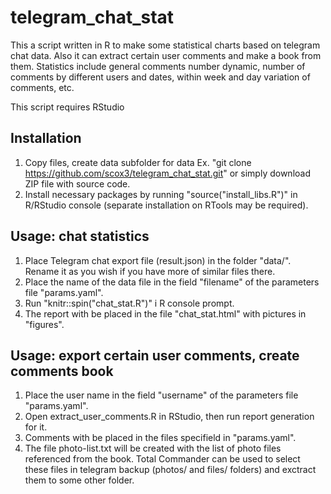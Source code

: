 # telegram_chat_stat
This a script written in R to make some statistical charts based on telegram chat data. 
Also it can extract certain user comments and make a book from them.
Statistics include general comments number dynamic, number of comments by different users and dates, within week and day variation of comments, etc. 

This script requires RStudio 


## Installation
1. Copy files, create data subfolder for data Ex. "git clone https://github.com/scox3/telegram_chat_stat.git" or simply download ZIP file with source code.
2. Install necessary packages by running "source("install_libs.R")" in R/RStudio console (separate installation on RTools may be required).

## Usage: chat statistics 
1. Place Telegram chat export file (result.json) in the folder "data/". Rename it as you wish if you have more  of similar files there. 
2. Place the name of the data file in the field "filename" of the parameters file "params.yaml".
3. Run "knitr::spin("chat_stat.R")" i R console prompt.
4. The report with be placed in the file "chat_stat.html" with pictures in "figures".

## Usage: export certain user comments, create comments book
1. Place the user name in the field "username" of the parameters file "params.yaml".
2. Open extract_user_comments.R in RStudio, then run report generation for it.
3. Comments with be placed in the files specifield in "params.yaml".
4. The file photo-list.txt will be created with the list of photo files referenced from the book. Total Commander can be used to select these files in telegram backup (photos/ and files/ folders) and exctract them to some other folder.


